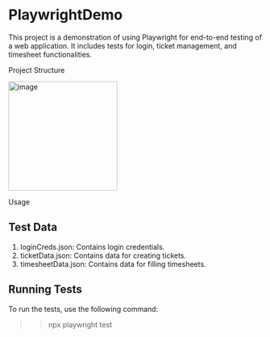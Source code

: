 # PlaywrightDemo

This project is a demonstration of using Playwright for end-to-end testing of a web application. It includes tests for login, ticket management, and timesheet functionalities.

Project Structure

<img width="216" alt="image" src="https://github.com/user-attachments/assets/5058e7fd-8f10-45cb-ad79-e4a804228d50" />


Usage

Test Data
-----------

1. loginCreds.json: Contains login credentials.
2. ticketData.json: Contains data for creating tickets.
3. timesheetData.json: Contains data for filling timesheets.

Running Tests
-------------
To run the tests, use the following command:
>> npx playwright test




















